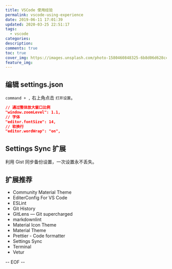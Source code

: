 ```yaml
---
title: VSCode 使用经验
permalink: vscode-using-experience
date: 2019-06-11 17:01:39
updated: 2020-03-25 22:51:17
tags:
  - vscode
categories:
description:
comments: true
toc: true
cover_img: https://images.unsplash.com/photo-1580460848325-6b8d06d628cc?ixlib=rb-1.2.1&ixid=eyJhcHBfaWQiOjEyMDd9&auto=format&fit=crop&w=640&q=80
feature_img:
---
```


## 编辑 settings.json

`command + ,` 右上角点击 `打开设置`。

```json
// 通过整体放大窗口比例
"window.zoomLevel": 1.1,
// 字体
"editor.fontSize": 14,
// 软换行
"editor.wordWrap": "on",
```

<!-- more -->

## Settings Sync 扩展

利用 Gist 同步备份设置，一次设置永不丢失。

## 扩展推荐

- Community Material Theme
- EditerConfig For VS Code
- ESLint
- Git History
- GitLens — Git supercharged
- markdownlint
- Material Icon Theme
- Material Theme
- Prettier - Code formatter
- Settings Sync
- Terminal
- Vetur

-- EOF --
